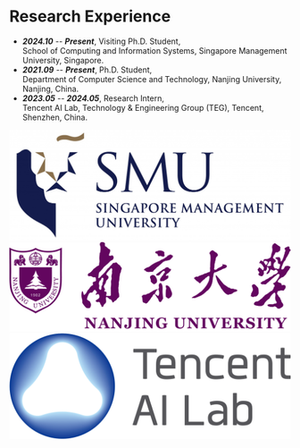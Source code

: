 # Research Experience

- ***2024.10*** -- ***Present***, Visiting Ph.D. Student,  
School of Computing and Information Systems, Singapore Management University, Singapore.
- ***2021.09*** -- ***Present***, Ph.D. Student,  
Department of Computer Science and Technology, Nanjing University, Nanjing, China.
- ***2023.05*** -- ***2024.05***, Research Intern,  
Tencent AI Lab, Technology & Engineering Group (TEG), Tencent, Shenzhen, China.

<div class="image-container">
    <img src="images/experience-images/smu.jpg" alt="SMU">
    <img src="images/experience-images/nju.jpg" alt="NJU">
    <img src="images/experience-images/tencent-ailab.png" alt="Tencent AI Lab">
</div>

